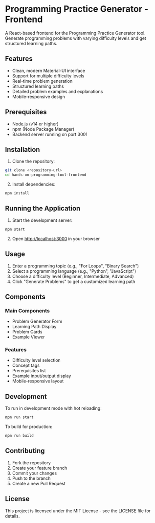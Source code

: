 # Programming Practice Generator - Frontend

A React-based frontend for the Programming Practice Generator tool. Generate programming problems with varying difficulty levels and get structured learning paths.

## Features

- Clean, modern Material-UI interface
- Support for multiple difficulty levels
- Real-time problem generation
- Structured learning paths
- Detailed problem examples and explanations
- Mobile-responsive design

## Prerequisites

- Node.js (v14 or higher)
- npm (Node Package Manager)
- Backend server running on port 3001

## Installation

1. Clone the repository:
```bash
git clone <repository-url>
cd hands-on-programming-tool-frontend
```

2. Install dependencies:
```bash
npm install
```

## Running the Application

1. Start the development server:
```bash
npm start
```

2. Open [http://localhost:3000](http://localhost:3000) in your browser

## Usage

1. Enter a programming topic (e.g., "For Loops", "Binary Search")
2. Select a programming language (e.g., "Python", "JavaScript")
3. Choose a difficulty level (Beginner, Intermediate, Advanced)
4. Click "Generate Problems" to get a customized learning path

## Components

### Main Components
- Problem Generator Form
- Learning Path Display
- Problem Cards
- Example Viewer

### Features
- Difficulty level selection
- Concept tags
- Prerequisites list
- Example input/output display
- Mobile-responsive layout

## Development

To run in development mode with hot reloading:
```bash
npm run start
```

To build for production:
```bash
npm run build
```

## Contributing

1. Fork the repository
2. Create your feature branch
3. Commit your changes
4. Push to the branch
5. Create a new Pull Request

## License

This project is licensed under the MIT License - see the LICENSE file for details.
